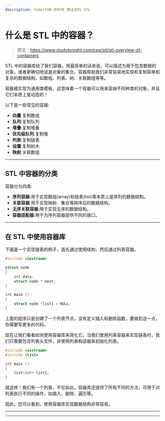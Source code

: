 ```yaml
---
description: CoderFAN 资料库 算法资料 STL
---
```


# 什么是 STL 中的容器？

> 原文：<https://www.studytonight.com/cpp/stl/stl-overview-of-containers>

STL 中的容器库给了我们容器，用最简单的话来说，可以描述为用于包含数据的对象，或者更确切地说是对象的集合。容器帮助我们非常容易地实现和复制简单和复杂的数据结构，如数组、列表、树、关联数组等等。

容器被实现为通用类模板，这意味着一个容器可以用来容纳不同种类的对象，并且它们本质上是动态的！

以下是一些常见的容器:

*   **向量**:复制数组
*   **队列**:复制队列
*   **堆叠**:复制堆叠
*   **优先级队列**:复制堆
*   **列表**:复制链表
*   **设置**:复制树木
*   **映射**:关联数组

* * *

## STL 中容器的分类

容器分为四类:

*   **序列容器**:用于实现数组(array)和链表(list)等本质上是序列的数据结构。
*   **关联容器**:用于实现映射、集合等排序后的数据结构。
*   **无序关联容器**:用于实现无序的数据结构。
*   **容器适配器**:用于为序列容器提供不同的接口。

* * *

## 在 STL 中使用容器库

下面是一个实现链表的例子，首先通过使用结构，然后通过列表容器。

```cpp
#include <iostream>

struct node
{
    int data;
    struct node * next;
}

int main ()
{
    struct node *list1 = NULL;
}
```

上面的程序只是创建了一个列表节点，没有定义插入和删除函数，要做到这一点，你需要写更多的代码。

现在让我们看看如何使用容器库来简化它。当我们使用列表容器来实现链表时，我们只需要包含列表头文件，并使用列表构造器来初始化列表。

```cpp
#include <iostream>
#include <list>

int main ()
{
    list<int> list1; 
} 
```

就这样！我们有一个列表，不仅如此，容器库还提供了所有不同的方法，可用于对列表执行不同的操作，如插入、删除、遍历等。

因此，您可以看到，使用容器库实现数据结构非常容易。

* * *

* * *
